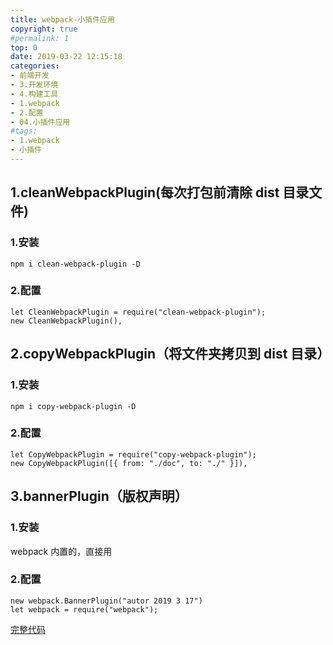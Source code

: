 ```yaml
---
title: webpack-小插件应用
copyright: true
#permalink: 1
top: 0
date: 2019-03-22 12:15:18
categories:
- 前端开发
- 3.开发环境
- 4.构建工具
- 1.webpack
- 2.配置
- 04.小插件应用
#tags:
- 1.webpack
- 小插件
---
```


## 1.cleanWebpackPlugin(每次打包前清除 dist 目录文件)

### 1.安装

```
npm i clean-webpack-plugin -D
```

### 2.配置

```
let CleanWebpackPlugin = require("clean-webpack-plugin");
new CleanWebpackPlugin(),
```

## 2.copyWebpackPlugin（将文件夹拷贝到 dist 目录）

### 1.安装

```
npm i copy-webpack-plugin -D
```

### 2.配置

```
let CopyWebpackPlugin = require("copy-webpack-plugin");
new CopyWebpackPlugin([{ from: "./doc", to: "./" }]),
```

## 3.bannerPlugin（版权声明）

### 1.安装

webpack 内置的，直接用

### 2.配置

```
new webpack.BannerPlugin("autor 2019 3 17")
let webpack = require("webpack");
```

[完整代码](https://github.com/zhoubichuan/frontend-note/tree/master/3.dev/3.scaffolding/1.webpack/2.config/4.plugin)
